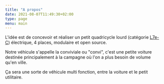 ```yaml
---
title: "A propos"
date: 2021-08-07T11:49:30+02:00
type: page
menu: main
---
```


L'idée est de concevoir et réaliser un petit quadricycle lourd (catégorie [L7e-C](https://fr.wikipedia.org/wiki/Voiture_sans_permis#R%C3%A9glementation)) électrique, 4 places, modulaire et open source.

Notre véhicule s'appelle la conviviale ou "convi", c'est une petite voiture destinée principalement à la campagne où l'on a plus besoin de volume qu'en ville.

Ça sera une sorte de véhicule multi fonction, entre la voiture et le petit utilitaire.